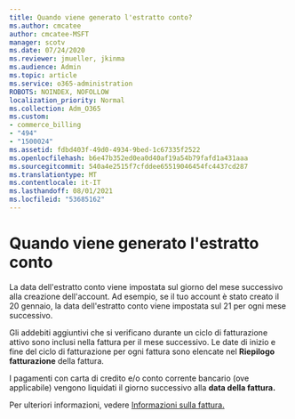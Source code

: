 ```yaml
---
title: Quando viene generato l'estratto conto?
ms.author: cmcatee
author: cmcatee-MSFT
manager: scotv
ms.date: 07/24/2020
ms.reviewer: jmueller, jkinma
ms.audience: Admin
ms.topic: article
ms.service: o365-administration
ROBOTS: NOINDEX, NOFOLLOW
localization_priority: Normal
ms.collection: Adm_O365
ms.custom:
- commerce_billing
- "494"
- "1500024"
ms.assetid: fdbd403f-49d0-4934-9bed-1c67335f2522
ms.openlocfilehash: b6e47b352ed0ea0d40af19a54b79fafd1a431aaa
ms.sourcegitcommit: 540a4e2515f7cfddee65519046454fc4437cd287
ms.translationtype: MT
ms.contentlocale: it-IT
ms.lasthandoff: 08/01/2021
ms.locfileid: "53685162"
---
```

# <a name="when-is-the-billing-statement-generated"></a>Quando viene generato l'estratto conto

La data dell'estratto conto viene impostata sul giorno del mese successivo alla creazione dell'account. Ad esempio, se il tuo account è stato creato il 20 gennaio, la data dell'estratto conto viene impostata sul 21 per ogni mese successivo.

Gli addebiti aggiuntivi che si verificano durante un ciclo di fatturazione attivo sono inclusi nella fattura per il mese successivo. Le date di inizio e fine del ciclo di fatturazione per ogni fattura sono elencate nel **Riepilogo fatturazione** della fattura.

I pagamenti con carta di credito e/o conto corrente bancario (ove applicabile) vengono liquidati il giorno successivo alla **data della fattura.**
  
Per ulteriori informazioni, vedere [Informazioni sulla fattura.](/microsoft-365/commerce/billing-and-payments/understand-your-invoice2)